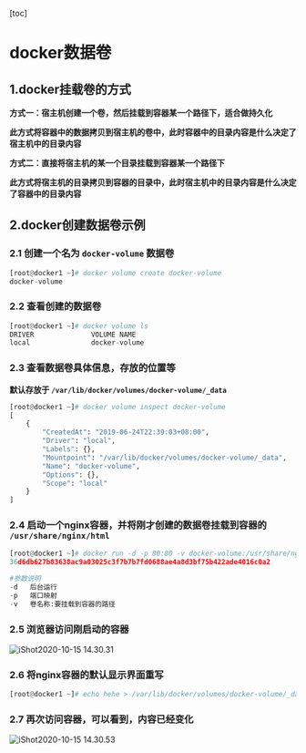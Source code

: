 [toc]



# docker数据卷

## 1.docker挂载卷的方式

**方式一：宿主机创建一个卷，然后挂载到容器某一个路径下，适合做持久化**

**此方式将容器中的数据拷贝到宿主机的卷中，此时容器中的目录内容是什么决定了宿主机中的目录内容**



**方式二：直接将宿主机的某一个目录挂载到容器某一个路径下**

**此方式将宿主机的目录拷贝到容器的目录中，此时宿主机中的目录内容是什么决定了容器中的目录内容**



## 2.docker创建数据卷示例

### 2.1 创建一个名为 `docker-volume` 数据卷

```python
[root@docker1 ~]# docker volume create docker-volume
docker-volume
```



### 2.2 查看创建的数据卷

```python
[root@docker1 ~]# docker volume ls
DRIVER              VOLUME NAME
local               docker-volume
```



### 2.3 查看数据卷具体信息，存放的位置等

**默认存放于 `/var/lib/docker/volumes/docker-volume/_data`**

```python
[root@docker1 ~]# docker volume inspect docker-volume 
[
    {
        "CreatedAt": "2019-06-24T22:39:03+08:00",
        "Driver": "local",
        "Labels": {},
        "Mountpoint": "/var/lib/docker/volumes/docker-volume/_data",
        "Name": "docker-volume",
        "Options": {},
        "Scope": "local"
    }
]
```



### 2.4 启动一个nginx容器，并将刚才创建的数据卷挂载到容器的 `/usr/share/nginx/html`

```python
[root@docker1 ~]# docker run -d -p 80:80 -v docker-volume:/usr/share/nginx/html nginx:latest 
36d6db627b83638ac9a03025c3f7b7b7fd0688ae4a8d3bf75b422ade4016c0a2

#参数说明
-d   后台运行
-p   端口映射
-v   卷名称:要挂载到容器的路径
```



### 2.5 浏览器访问刚启动的容器

![iShot2020-10-15 14.30.31](https://gitea.pptfz.cn/pptfz/picgo-images/raw/branch/master/img/iShot2020-10-15%2014.30.31.png)





### 2.6  将nginx容器的默认显示界面重写

```python
[root@docker1 ~]# echo hehe > /var/lib/docker/volumes/docker-volume/_data/index.html 
```



### 2.7 再次访问容器，可以看到，内容已经变化

![iShot2020-10-15 14.30.53](https://gitea.pptfz.cn/pptfz/picgo-images/raw/branch/master/img/iShot2020-10-15%2014.30.53.png)
